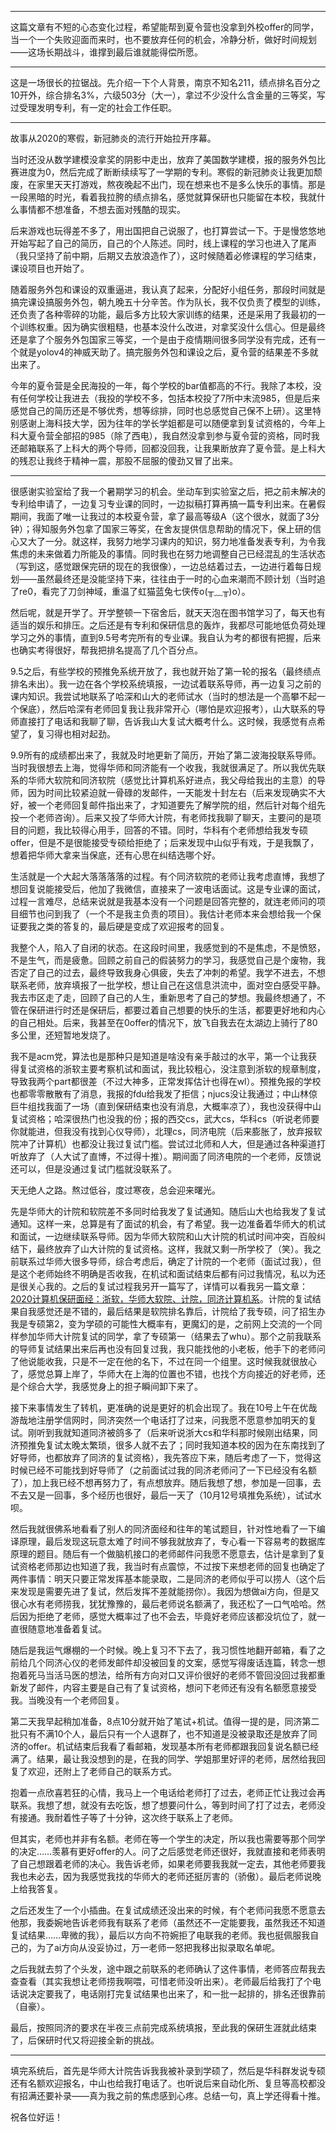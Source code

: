 * * *

这篇文章有不短的心态变化过程，希望能帮到夏令营也没拿到外校offer的同学，当一个一个失败迎面而来时，也不要放弃任何的机会，冷静分析，做好时间规划——这场长期战斗，谁撑到最后谁就能得偿所愿。

* * *

这是一场很长的拉锯战。先介绍一下个人背景，南京不知名211，绩点排名百分之10开外，综合排名3%，六级503分（大一），拿过不少没什么含金量的三等奖，写过受理发明专利，有一定的社会工作任职。

* * *

故事从2020的寒假，新冠肺炎的流行开始拉开序幕。

当时还没从数学建模没拿奖的阴影中走出，放弃了美国数学建模，报的服务外包比赛进度为0，然后完成了断断续续写了一学期的专利。寒假的新冠肺炎让我更加颓废，在家里天天打游戏，熬夜晚起不出门，现在想来也不是多么快乐的事情。那是一段黑暗的时光，看着我拉胯的绩点排名，感觉就算保研也只能留在本校，我就什么事情都不想准备，不想去面对残酷的现实。

后来游戏也玩得差不多了，用出国把自己说服了，也打算尝试一下。于是慢悠悠地开始写起了自己的简历，自己的个人陈述。同时，线上课程的学习也进入了尾声（我只坚持了前中期，后期又去放浪造作了），这时候随着必修课程的学习结束，课设项目也开始了。

随着服务外包和课设的双重逼进，我认真了起来，分配好小组任务，那段时间就是搞完课设搞服务外包，朝九晚五十分辛苦。作为队长，我不仅负责了模型的训练，还负责了各种零碎的功能，最后多方比较大家训练的结果，还是采用了我最初的一个训练权重。因为确实很粗糙，也基本没什么改进，对拿奖没什么信心。但是最终还是拿了个服务外包国家三等奖，一个是由于疫情期间很多同学没有完成，还有一个就是yolov4的神威天助了。搞完服务外包和课设之后，夏令营的结果差不多就出来了。

今年的夏令营是全民海投的一年，每个学校的bar值都高的不行。我除了本校，没有任何学校让我进去（我投的学校不多，包括本校投了7所中末流985，但是后来感觉自己的简历还是不够优秀，想等综排，同时也总感觉自己保不上研）。这里特别感谢上海科技大学，因为往年的学长学姐都是可以随便拿到复试资格的，今年上科大夏令营全部招的985（除了西电），我自然没拿到参与夏令营的资格，同时我还邮箱联系了上科大的两个导师，回都没回我，让我果断放弃了夏令营。是上科大的残忍让我终于精神一震，那股不屈服的傻劲又冒了出来。

* * *

很感谢实验室给了我一个暑期学习的机会。坐动车到实验室之后，把之前未解决的专利给申请了，一边复习专业课的同时，一边拟稿打算再搞一篇专利出来。在暑假期间，我面了唯一让我过的本校夏令营，拿了最高等级A（这个很水，就面了3分钟）；得知服务外包拿了国家三等奖，在舍友提供信息帮助的情况下，保上研的信心又大了一分。就这样，我努力地学习课内的知识，努力地准备发表专利，为令我焦虑的未来做着力所能及的事情。同时我也在努力地调整自己已经混乱的生活状态（写到这，感觉跟保完研的现在的我很像），一边总结着过去，一边进行着每日规划——虽然最终还是没能坚持下来，往往由于一时的心血来潮而不顾计划（当时追了re0，看完了刀剑神域，重温了虹猫蓝兔七侠传o(╥﹏╥)o）。

然后呢，就是开学了。开学整顿一下宿舍后，就天天泡在图书馆学习了，每天也有适当的娱乐和排压。之后还是有专利和保研信息的轰炸，我都尽可能地低负荷处理学习之外的事情，直到9.5号考完所有的专业课。我自认为考的都很有把握，后来也确实考得很好，帮我把排名提高了几个百分点。

9.5之后，有些学校的预推免系统开放了，我也就开始了第一轮的报名（最终绩点排名未出）。我一边在各个学校系统填报，一边试着联系导师，再一边复习之前的课内知识。我尝试地联系了哈深和山大的老师试水（当时的想法是一个高攀不起一个保底），然后哈深有老师回复我让我非常开心（哪怕是欢迎报考），山大联系的导师直接打了电话和我聊了聊，告诉我山大复试大概考什么。这时候，我感觉有点希望了，复习得也相对起劲。

9.9所有的成绩都出来了，我就及时地更新了简历，开始了第二波海投联系导师。当时我很想去上海，觉得华师和同济能有一个收我，我就很满足了。所以我优先联系的华师大软院和同济软院（感觉比计算机系好进点，我父母给我出的主意）的导师，因为时间比较紧迫就一骨碌的发邮件，一天能发十封左右（后来发现确实不大好，被一个老师回复邮件指出来了，才知道要先了解学院的组，然后针对每个组先投一个老师咨询）。后来又投了华师大计院，有老师找我聊了聊天，主要问的是项目的问题，我比较得心用手，回答的不错。同时，华科有个老师想给我发专硕offer，但是不是很能接受专硕给拒绝了；后来发现中山似乎有戏，于是我飘了，想着把华师大拿来当保底，还有心思在纠结选哪个好。

生活就是一个大起大落落落落的过程。有个同济软院的老师让我考虑直博，我想了想回复说能接受后，他加了我微信，直接来了一波电话面试。这是专业课的面试，过程一言难尽，总结来说就是我基本没有一个问题是回答完整的，就连老师问的项目细节也问到我了（一个不是我主负责的项目）。我估计老师本来会想给我一个保证要我之类的答复的，最后硬是变成了欢迎报考的回复。

我整个人，陷入了自闭的状态。在这段时间里，我感觉到的不是焦虑，不是愤怒，不是生气，而是疲惫。回顾之前自己的假装努力的学习，我感觉自己是个废物，我否定了自己的过去，最终导致我身心俱疲，失去了冲刺的希望。我学不进去，不想联系老师，放弃填报了一批学校，想让自己在这信息洪流中，面对空白感受平静。我去市区走了走，回顾了自己的人生，重新思考了自己的梦想。我最终想通了，不管在保研进行时还是保研后，都要过着自己想要的快乐的生活，都要更好地和内心的自己相处。后来，我甚至在0offer的情况下，放飞自我去在太湖边上骑行了80多公里，还短暂地发烧了。

我不是acm党，算法也是那种只是知道是啥没有亲手敲过的水平，第一个让我获得复试资格的浙软主要考察机试和面试，我比较粗心，没注意到浙软的规章制度，导致我两个part都很差（不过大神多，正常发挥估计也得在wl）。预推免报的学校也都零零散散有了消息，我报的fdu给我发了拒信；njucs没让我通过；中山林倞巨牛组找我面了一场（直到保研结束也没有消息，大概率凉了），我也没获得中山复试资格；哈深很热门也没我的份；报的西交cs，武大cs，华科cs（听说老师要你就能进，但我没有找到心仪导师），北理cs，同济电院（后来膨胀了，放弃报软院冲了计算机）也都没让我过复试门槛。尝试过北师和人大，但是通过各种渠道打听放弃了（人大试了直博，不过得十推）。期间面了同济电院的一个老师，反馈说还可以，但是没通过复试门槛就没联系了。

天无绝人之路。熬过低谷，度过寒夜，总会迎来曙光。

先是华师大的计院和软院差不多同时给我发了复试通知。随后山大也给我发了复试通知。这样一来，总算是有了面试的机会，有了希望。我一边准备着华师大的机试和面试，一边继续联系导师。因为华师大软院和山大计院的机试时间冲突，百般纠结下，最终放弃了山大计院的复试资格。这样，我就又剩一所学校了（笑）。我之前联系过华师大很多导师，综合考虑后，确定了计院的一个老师（面试过我），但是这个老师始终不明确是否收我，在机试和面试结束后都有问过我情况，私以为还是很关心我的。之后的复试过程我另开一篇写了，详情可以看我另一篇文章：[2020计算机保研面经：浙软，华师大软院、计院，同济计算机系](https://blog.csdn.net/TheTopMing/article/details/109197009)。计院的复试结果自我感觉还是不错的，最后结果是软院排名靠后，计院给了我专硕，问了招生办我是专硕第2，变为学硕的可能性大概率有，更魔幻的是，之前网上交流的一个同样参加华师大计院复试的同学，拿了专硕第一（结果去了whu）。那个之前我联系的导师复试结果出来后再也没有回复过我，我只能找他的小老板，他手下的老师问了他说能收我，只是不一定在他的名下，不过在同一个组里。这时候我就很放心了，感觉总算上岸了，华师大在上海的位置也不错，也找个方向接近的好老师，还是个综合大学，我感觉身上的担子瞬间卸下来了。

接下来事情发生了转机，更准确的说是更好的机会出现了。我在10号上午在优哉游哉地注册学信网时，同济突然一个电话打了过来，问我愿不愿意参加明天的复试。刚听到我就知道同济被鸽多了（后来听说浙大cs和华科那时候刚出结果，同济预推免复试太晚太繁琐，很多人就不去了；同时我知道本校的因为在东南找到了好导师，也都放弃了同济的复试资格），我先答应下来，随后考虑了一下，觉得这时候已经不可能找到好导师了（之前面试过我的同济老师问了一下已经没有名额了），加上我已经不想再努力了，有点想放弃。随后我想了想，参加是一回事，去不去又是一回事，多个经历也很好，最后一天了（10月12号填推免系统），试试水呗。

然后我就很佛系地看看了别人的同济面经和往年的笔试题目，针对性地看了一下编译原理，最后发现这玩意太难了时间不够我就放弃了，专心看一下容易考的数据库原理的题目。随后有一个做脑机接口的老师邮件问我愿不愿意去，估计是拿到了复试资格老师那边也知道了我，我当时有点震惊，不过按下来想老师的回复也确定了两件事情：明天只要正常发挥基本能录取，二是同济的老师似乎可以捞人（这个后来发现是需要先进了复试，然后发挥不差就能捞你）。我因为想做ai方向，但是又很心水有老师捞我，犹犹豫豫的，最后老师说名额满了，我还松了一口气哈哈。然后因为拒绝了老师，感觉大概率过了也不会去，毕竟好老师应该都没坑位了，就一直很随意地准备着复试。

随后是我运气爆棚的一个时候。晚上复习不下去了，我习惯性地翻开邮箱，看了之前给几个同济心仪的老师发邮件却没被回复的文案，感觉写得废话连篇，转念一想抱着死马当活马医的想法，给所有方向对口又评价很好的老师不管回没回过我都重新发了邮件，内容主要是自己有了复试资格，想问下老师还有没有名额愿意接受我。当晚没有一个老师回复。

第二天我早起稍加准备，8点10分就开始了笔试+机试。值得一提的是，同济第二批只有不满10个人，最后只有一个人退群了，也不知道是没被录取还是放弃了同济的offer。机试结束后我看了看邮箱，发现基本所有老师都跟我回复说名额已经满了。结果，最让我没想到的是，在我的同学、学姐那里好评的老师，居然给我回复了欢迎，还附上了老师自己的联系方式。

抱着一点欣喜若狂的心情，我马上一个电话给老师打了过去，老师正忙让我过会再联系。我想了想，就没有去吃饭，想了想要问什么，等到时间了打了过去，老师没有接通。我耐着性子等了十分钟，这次终于联系上了老师。

但其实，老师也并非有名额。老师在等一个学生的决定，所以我也需要等那个同学的决定……羡慕有更好offer的人。问了之后感觉老师还很好，我就直接和老师表明了自己想跟着老师的决心。我告诉老师，如果老师要我我就一定去，其他老师要我我也未必去，因为我感觉我找的华师大的老师还挺厉害的（骄傲）。最后老师说晚上给我答复。

之后还发生了一个小插曲。在复试成绩还没出来的时候，有个老师问我愿不愿意去他那，我委婉地告诉老师我有联系了老师（虽然还不一定能要我，虽然我还不知道复试结果……卑微的我），最后以方向不符婉拒了电联我的老师。我也挺佩服我自己的，为了ai方向从没妥协过，万一老师一怒把我移出拟录取名单呢。

之后我就去剪了个头发，途中跟之前联系的老师确认了这件事情，老师答应帮我去查查看（其实我想让老师捞我啊喂，可惜老师没听出来）。老师最后给我打了个电话说决定要我了，电话刚打完复试结果也出来了，和一批一起排的，排名还很靠前（自豪）。

最后，按照同济的要求在半夜三点前完成系统填报，至此我的保研生涯就此结束了，后保研时代又将迎接全新的挑战。

* * *

填完系统后，首先是华师大计院告诉我我被补录到学硕了，然后是华科群发说专硕还有名额欢迎报名，中山也给我打电话了。也听说后来自动化所、复旦等高校都没有招满还要补录——真为我之前的焦虑感到心疼。总结一句，真上学还得看十推。

祝各位好运！